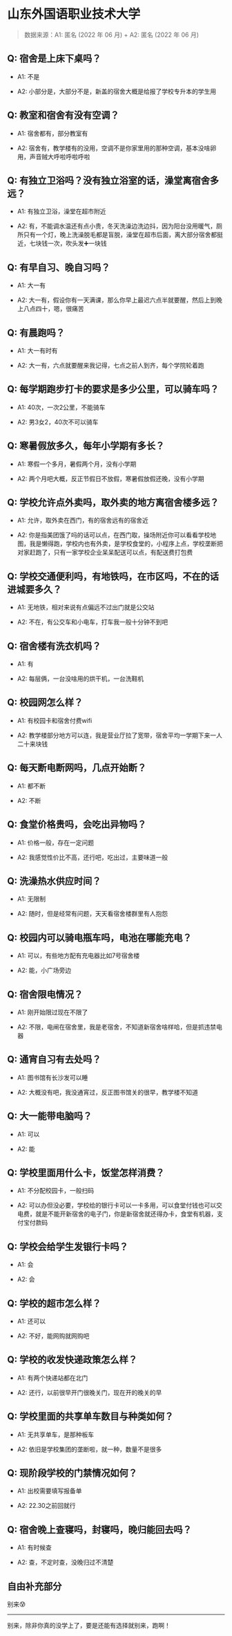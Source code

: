 # 山东外国语职业技术大学

> 数据来源：A1: 匿名 (2022 年 06 月) + A2: 匿名 (2022 年 06 月)

## Q: 宿舍是上床下桌吗？

- A1: 不是

- A2: 小部分是，大部分不是，新盖的宿舍大概是给报了学校专升本的学生用

## Q: 教室和宿舍有没有空调？

- A1: 宿舍都有，部分教室有

- A2: 宿舍有，教学楼有的没用，空调不是你家里用的那种空调，基本没啥卵用，声音贼大呼啦呼啦呼啦

## Q: 有独立卫浴吗？没有独立浴室的话，澡堂离宿舍多远？

- A1: 有独立卫浴，澡堂在超市附近

- A2: 有，不能调水温还有点小贵，冬天洗澡边洗边抖，因为阳台没用暖气，厕所只有一个灯，晚上洗澡脱毛都是盲脱，澡堂在超市后面，离大部分宿舍都挺近，七块钱一次，吹头发➕一块钱

## Q: 有早自习、晚自习吗？

- A1: 大一有

- A2: 大一有，假设你有一天满课，那么你早上最迟六点半就要醒，然后上到晚上八点四十，嗯，很痛苦

## Q: 有晨跑吗？

- A1: 大一有时有

- A2: 大一有，六点就要醒来我记得，七点之前人到齐，每个学院轮着跑

## Q: 每学期跑步打卡的要求是多少公里，可以骑车吗？

- A1: 40次，一次2公里，不能骑车

- A2: 男3女2，40次不可以骑车

## Q: 寒暑假放多久，每年小学期有多长？

- A1: 寒假一个多月，暑假两个月，没有小学期

- A2: 两个月吧大概，反正节假日不放假，寒暑假放假还晚，没有小学期

## Q: 学校允许点外卖吗，取外卖的地方离宿舍楼多远？

- A1: 允许，取外卖在西门，有的宿舍远有的宿舍近

- A2: 你是指美团饿了吗的话可以点，在西门取，操场附近你可以看看学校地图，我是懒得跑，学校内也有外卖，是学校食堂的，小程序上点，学校垄断把对家赶跑了，只有一家学校企业呆呆配送可以点，有配送费打包费

## Q: 学校交通便利吗，有地铁吗，在市区吗，不在的话进城要多久？

- A1: 无地铁，相对来说有点偏远不过出门就是公交站

- A2: 不在，有公交车和小电车，打车我一般十分钟不到吧

## Q: 宿舍楼有洗衣机吗？

- A1: 有

- A2: 每层俩，一台没啥用的烘干机，一台洗鞋机

## Q: 校园网怎么样？

- A1: 有校园卡和宿舍付费wifi

- A2: 教学楼部分地方可以连，我是营业厅拉了宽带，宿舍平均一学期下来一人二十来块钱

## Q: 每天断电断网吗，几点开始断？

- A1: 都不断

- A2: 不断

## Q: 食堂价格贵吗，会吃出异物吗？

- A1: 价格一般，存在一定问题

- A2: 我感觉性价比不高，还行吧，吃出过，主要味道一般

## Q: 洗澡热水供应时间？

- A1: 无限制

- A2: 随时，但是经常有问题，天天看宿舍楼群里有人抱怨

## Q: 校园内可以骑电瓶车吗，电池在哪能充电？

- A1: 可以，有些地方配有充电器比如7号宿舍楼

- A2: 能，小广场旁边

## Q: 宿舍限电情况？

- A1: 刚开始限过现在不限了

- A2: 不限，电闸在宿舍里，我是老宿舍，不知道新宿舍啥样哈，但是抓违禁电器

## Q: 通宵自习有去处吗？

- A1: 图书馆有长沙发可以睡

- A2: 大概没有吧，我没通宵过，反正图书馆关的很早，教学楼不知道

## Q: 大一能带电脑吗？

- A1: 可以

- A2: 能

## Q: 学校里面用什么卡，饭堂怎样消费？

- A1: 不分配校园卡，一般扫码

- A2: 可以办但没必要，学校给的银行卡可以一卡多用，可以食堂付钱也可以交电费，就是不能开新宿舍的电子门，你是新宿舍就还得办卡，食堂有机器，支付宝付款码

## Q: 学校会给学生发银行卡吗？

- A1: 会

- A2: 会

## Q: 学校的超市怎么样？

- A1: 还可以

- A2: 不好，能网购就网购吧

## Q: 学校的收发快递政策怎么样？

- A1: 有两个快递站都在北门

- A2: 还行，以前很早开门很晚关门，现在开的晚关的早

## Q: 学校里面的共享单车数目与种类如何？

- A1: 无共享单车，是那种板车

- A2: 依旧是学校集团的垄断啦，就一种，数量不是很多

## Q: 现阶段学校的门禁情况如何？

- A1: 出校需要填写报备单

- A2: 22.30之前回就行

## Q: 宿舍晚上查寝吗，封寝吗，晚归能回去吗？

- A1: 有时候查

- A2: 查，不定时查，没晚归过不清楚

## 自由补充部分

别来😰

***

别来，除非你真的没学上了，要是还能有选择就别来，跑啊！